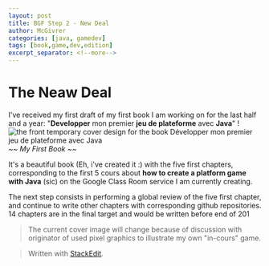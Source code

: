 ```yaml
---
layout: post
title: BGF Step 2 - New Deal
author: McGivrer
categories: [java, gamedev]
tags: [book,game,dev,edition]
excerpt_separator: <!--more-->
---
```

# The Neaw Deal

I've received my first draft of my first book I am working on for the last half and a year: "**Developper** mon premier **jeu de plateforme** avec **Java**" !
![the front temporary cover design for the book Développer mon premier jeu de plateforme avec Java](https://lh3.googleusercontent.com/hy93r4z2dkj9lxeRRs98RJ9oJd3ZLMPymcKQ3tDTUwjWbXLHhSmiK33w81JPslarVzZ7vReHqoS-3w=s550 "Développer mon premier jeu de plateforme avec Java")
*~~ My First Book ~~*

It's a beautiful book (Eh, i've created it :) with the five first chapters, corresponding to the first 5 cours about **how to create a platform game with Java** (sic) on the Google Class Room service I am currently creating.

The next step consists in performing a global review of the five first chapter, and continue to write other chapters with corresponding github repositories.
14 chapters are in the final target and would be written before end of 201
> The current cover image will change because of discussion with originator of used pixel graphics to illustrate my own "in-cours" game.


> Written with [StackEdit](https://stackedit.io/).
<!--stackedit_data:
eyJoaXN0b3J5IjpbLTIxMzQ0NTU1MDcsMTY4MzM2NTMwOV19
-->